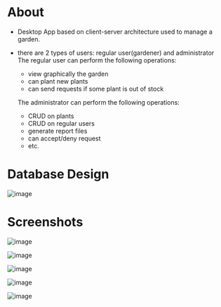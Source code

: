 # About

- Desktop App based on client-server architecture used to manage a garden.
- there are 2 types of users: regular user(gardener) and administrator  
	The regular user can perform the following operations:
	- view graphically the garden
	- can plant new plants 
	- can send requests if some plant is out of stock
	
	The administrator can perform the following operations:
	- CRUD on plants 
	- CRUD on regular users
	- generate report files	
	- can accept/deny request
	- etc.
	
# Database Design

![image](https://user-images.githubusercontent.com/37183688/64489368-0dfc3480-d25b-11e9-8a8a-0d9064898160.png)

# Screenshots 
![image](https://user-images.githubusercontent.com/37183688/64489454-23259300-d25c-11e9-8ea2-84ef5953358e.png)  

![image](https://user-images.githubusercontent.com/37183688/64489456-2f115500-d25c-11e9-818b-f97cddb1fd19.png) 

![image](https://user-images.githubusercontent.com/37183688/64489465-3afd1700-d25c-11e9-8e08-5508756dbd46.png)  

![image](https://user-images.githubusercontent.com/37183688/64489474-510ad780-d25c-11e9-93a8-d1e5a7c0d79f.png) 

![image](https://user-images.githubusercontent.com/37183688/64489491-7861a480-d25c-11e9-85f2-04f08c889a85.png)  
